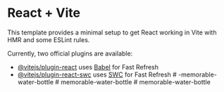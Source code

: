 # React + Vite

This template provides a minimal setup to get React working in Vite with HMR and some ESLint rules.

Currently, two official plugins are available:

- [@vitejs/plugin-react](https://github.com/vitejs/vite-plugin-react/blob/main/packages/plugin-react/README.md) uses [Babel](https://babeljs.io/) for Fast Refresh
- [@vitejs/plugin-react-swc](https://github.com/vitejs/vite-plugin-react-swc) uses [SWC](https://swc.rs/) for Fast Refresh
#   - m e m o r a b l e - w a t e r - b o t t l e  
 #   m e m o r a b l e - w a t e r - b o t t l e  
 #   m e m o r a b l e - w a t e r - b o t t l e  
 